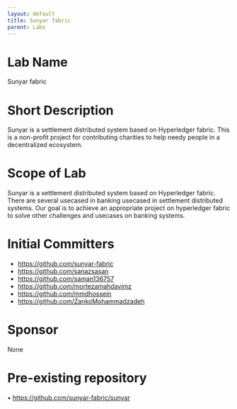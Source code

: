 ```yaml
---
layout: default
title: Sunyar fabric
parent: Labs
---
```

# Lab Name
Sunyar fabric

# Short Description
Sunyar is a settlement distributed system based on Hyperledger fabric. This is a non-profit project for contributing charities to help needy people in a decentralized ecosystem.

# Scope of Lab
Sunyar is a settlement distributed system based on Hyperledger fabric. There are several usecased in banking usecased in settlement distributed systems. Our goal is to achieve an appropriate project on hyperledger fabric to solve other challenges and usecases on banking systems.

# Initial Committers
- https://github.com/sunyar-fabric
- https://github.com/sanazsasan
- https://github.com/saman136757
- https://github.com/mortezamahdavimz
- https://github.com/mmdhossein
- https://github.com/ZankoMohammadzadeh


# Sponsor
None

# Pre-existing repository

•	https://github.com/sunyar-fabric/sunyar
